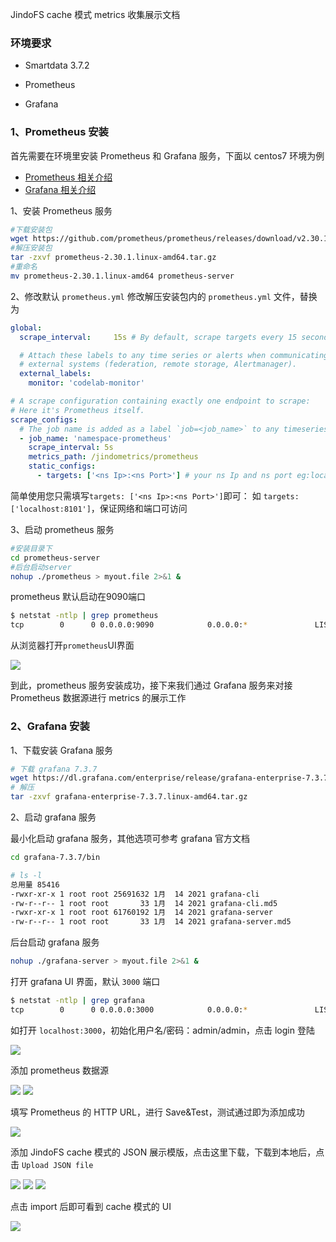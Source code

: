 JindoFS cache 模式 metrics 收集展示文档
### 环境要求

* Smartdata 3.7.2

* Prometheus
 
* Grafana

### 1、Prometheus 安装
首先需要在环境里安装 Prometheus 和 Grafana 服务，下面以 centos7 环境为例
* [Prometheus 相关介绍](https://prometheus.io/)
* [Grafana 相关介绍](https://grafana.com/)

1、安装 Prometheus 服务

```bash
#下载安装包
wget https://github.com/prometheus/prometheus/releases/download/v2.30.1/prometheus-2.30.1.linux-amd64.tar.gz
#解压安装包
tar -zxvf prometheus-2.30.1.linux-amd64.tar.gz 
#重命名
mv prometheus-2.30.1.linux-amd64 prometheus-server
```

2、修改默认 `prometheus.yml`
修改解压安装包内的 `prometheus.yml` 文件，替换为

```yaml
global:
  scrape_interval:     15s # By default, scrape targets every 15 seconds.

  # Attach these labels to any time series or alerts when communicating with
  # external systems (federation, remote storage, Alertmanager).
  external_labels:
    monitor: 'codelab-monitor'

# A scrape configuration containing exactly one endpoint to scrape:
# Here it's Prometheus itself.
scrape_configs:
  # The job name is added as a label `job=<job_name>` to any timeseries scraped from this config.
  - job_name: 'namespace-prometheus'
    scrape_interval: 5s
    metrics_path: /jindometrics/prometheus
    static_configs:
      - targets: ['<ns Ip>:<ns Port>'] # your ns Ip and ns port eg:localhost:8101
```

简单使用您只需填写`targets: ['<ns Ip>:<ns Port>']`即可：
如 `targets: ['localhost:8101']`，保证网络和端口可访问

3、启动 prometheus 服务
```bash
#安装目录下
cd prometheus-server
#后台启动server
nohup ./prometheus > myout.file 2>&1 &
```
prometheus 默认启动在9090端口
```bash
$ netstat -ntlp | grep prometheus
tcp        0      0 0.0.0.0:9090            0.0.0.0:*               LISTEN      17448/./prometheus
```
从浏览器打开`prometheus`UI界面

<img src="../pic/prometheus_example.png">

到此，prometheus 服务安装成功，接下来我们通过 Grafana 服务来对接 Prometheus 数据源进行 metrics 的展示工作

### 2、Grafana 安装
1、下载安装 Grafana 服务
```bash
# 下载 grafana 7.3.7
wget https://dl.grafana.com/enterprise/release/grafana-enterprise-7.3.7.linux-amd64.tar.gz
# 解压
tar -zxvf grafana-enterprise-7.3.7.linux-amd64.tar.gz
```
2、启动 grafana 服务 

最小化启动 grafana 服务，其他选项可参考 grafana 官方文档

```bash
cd grafana-7.3.7/bin
```
```bash
# ls -l
总用量 85416
-rwxr-xr-x 1 root root 25691632 1月  14 2021 grafana-cli
-rw-r--r-- 1 root root       33 1月  14 2021 grafana-cli.md5
-rwxr-xr-x 1 root root 61760192 1月  14 2021 grafana-server
-rw-r--r-- 1 root root       33 1月  14 2021 grafana-server.md5
```
后台启动 grafana 服务
```bash
nohup ./grafana-server > myout.file 2>&1 &
```
打开 grafana UI 界面，默认 `3000` 端口
```bash
$ netstat -ntlp | grep grafana
tcp        0      0 0.0.0.0:3000            0.0.0.0:*               LISTEN      27223/./grafan-ser 
```
如打开 `localhost:3000`，初始化用户名/密码：admin/admin，点击 login 登陆

<img src="../pic/grafana-login.png">

添加 prometheus 数据源

<img src="../pic/grafana-1.png">

<img src="../pic/grafana-2.png">

填写 Prometheus 的 HTTP URL，进行 Save&Test，测试通过即为添加成功

<img src="../pic/grafana-3.png">

添加 JindoFS cache 模式的 JSON 展示模版，点击这里下载，下载到本地后，点击 `Upload JSON file`

<img src="../pic/grafana-5.png">
<img src="../pic/grafana-6.png">
<img src="../pic/grafana-7.png">

点击 import 后即可看到 cache 模式的 UI

<img src="../pic/grafana-8.png">